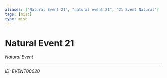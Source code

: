 ```yaml
---
aliases: ["Natural Event 21", "natural event 21", "21 Event Natural"]
tags: [misc]
type: misc
---
```


# Natural Event 21

*Natural Event*

---
*ID: EVENT00020*